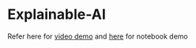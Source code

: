 # Explainable-AI

Refer here for [video demo](https://drive.google.com/file/d/1pL8vyxGFws3vWkY4hEg4JHXyKUDZ43t_/view?usp=sharing) and [here](https://colab.research.google.com/drive/1XnDVonlYbjvfrR8E6wnUy_GAuZuIn-F4?usp=sharing) for notebook demo
